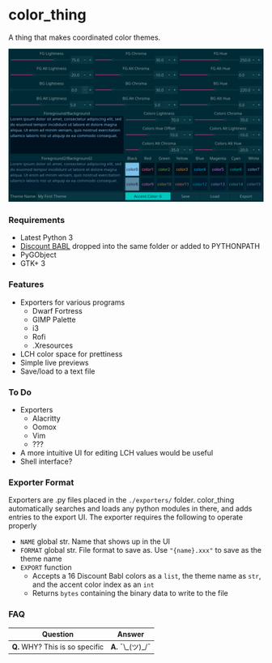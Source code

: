 # color_thing
A thing that makes coordinated color themes.

<img src="./screenshot.png">

### Requirements 
* Latest Python 3
* [Discount BABL] dropped into the same folder or added to PYTHONPATH
* PyGObject
* GTK+ 3

### Features
* Exporters for various programs
  * Dwarf Fortress
  * GIMP Palette
  * i3
  * Rofi
  * .Xresources
* LCH color space for prettiness
* Simple live previews
* Save/load to a text file

### To Do
* Exporters
  * Alacritty
  * Oomox
  * Vim
  * ???
* A more intuitive UI for editing LCH values would be useful
* Shell interface?

### Exporter Format
Exporters are .py files placed in the `./exporters/` folder. color_thing automatically searches and loads any python modules in there, and adds entries to the export UI. The exporter requires the following to operate properly
* `NAME` global str. Name that shows up in the UI
* `FORMAT` global str. File format to save as. Use `"{name}.xxx"` to save as the theme name
* `EXPORT` function
  * Accepts a 16 Discount Babl colors as a `list`, the theme name as `str`, and the accent color index as an `int`
  * Returns `bytes` containing the binary data to write to the file

### FAQ
Question|Answer
--------|------
**Q.** WHY? This is so specific|**A.** ¯\\\_(ツ)_/¯

[Discount BABL]: https://github.com/Beinsezii/Discount-BABL
